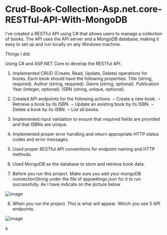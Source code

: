 # Crud-Book-Collection-Asp.net.core-RESTful-API-With-MongoDB

 I've created a RESTful API using C# that allows users to manage a collection of books. The API uses the API server and a MongoDB database, making it easy to set up and run locally on any Windows machine.

Things I did:

Using  C# and ASP.NET Core to develop the RESTful API.
1. Implemented CRUD (Create, Read, Update, Delete) operations for books. Each book should have the following properties:
Title (string, required).
Author (string, required).
Genre (string, optional).
Publication Year (integer, optional).
ISBN (string, unique, optional).

2. Created API endpoints for the following actions:
¬ Create a new book.
¬  Retrieve a book by its ISBN.
¬  Update an existing book by its ISBN.
¬  Delete a book by its ISBN.
¬  List all books.

3. Implemented input validation to ensure that required fields are provided and that ISBNs are unique.
4. Implemented proper error handling and return appropriate HTTP status codes and error messages.
5. Used proper RESTful API conventions for endpoint naming and HTTP methods.
6. Used MongoDB as the database to store and retrieve book data.

7. Before you run this project. Make sure you add your mongoDB connectionString under the file of appsettings.json for it to run successfully. As I have indicate on the picture below

![image](https://github.com/Nyiko24/Crud-Book-Collection-Asp.net.core-RESTful-API-With-MongoDB/assets/114064061/af5d4333-706c-419e-a5ca-2c79020fd712)


8. When you run the project. This is what will appear. Which you see 5 API endpoints.

![image](https://github.com/Nyiko24/Crud-Book-Collection-Asp.net.core-RESTful-API-With-MongoDB/assets/114064061/8d6085b0-c641-4544-a2fd-ed827662b761)


a
